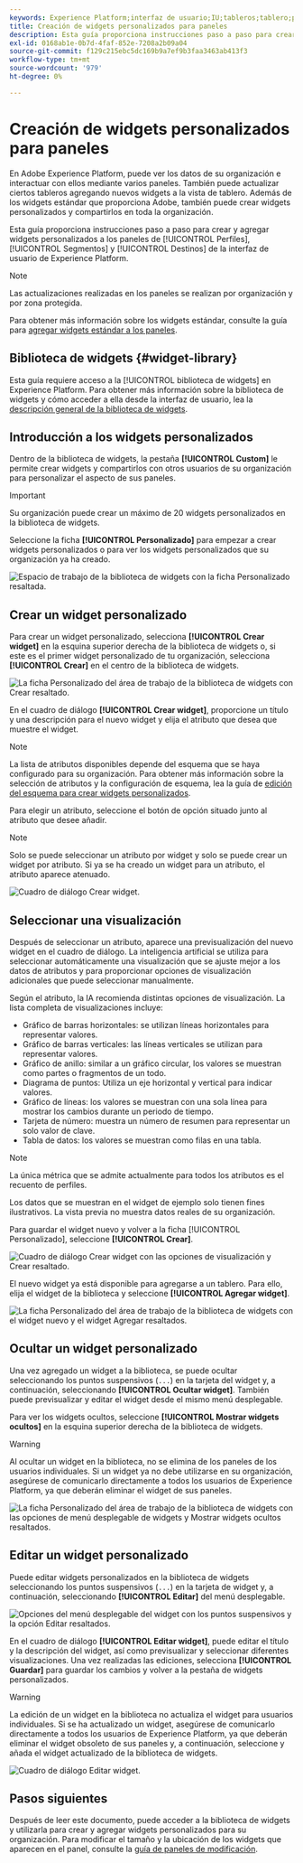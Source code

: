```yaml
---
keywords: Experience Platform;interfaz de usuario;IU;tableros;tablero;perfiles;segmentos;destinos;uso de licencias;widgets;métricas;
title: Creación de widgets personalizados para paneles
description: Esta guía proporciona instrucciones paso a paso para crear widgets personalizados y utilizarlos en paneles de Adobe Experience Platform.
exl-id: 0168ab1e-0b7d-4faf-852e-7208a2b09a04
source-git-commit: f129c215ebc5dc169b9a7ef9b3faa3463ab413f3
workflow-type: tm+mt
source-wordcount: '979'
ht-degree: 0%

---
```


# Creación de widgets personalizados para paneles

En Adobe Experience Platform, puede ver los datos de su organización e interactuar con ellos mediante varios paneles. También puede actualizar ciertos tableros agregando nuevos widgets a la vista de tablero. Además de los widgets estándar que proporciona Adobe, también puede crear widgets personalizados y compartirlos en toda la organización.

Esta guía proporciona instrucciones paso a paso para crear y agregar widgets personalizados a los paneles de [!UICONTROL Perfiles], [!UICONTROL Segmentos] y [!UICONTROL Destinos] de la interfaz de usuario de Experience Platform.

>[!NOTE]
>
>Las actualizaciones realizadas en los paneles se realizan por organización y por zona protegida.

Para obtener más información sobre los widgets estándar, consulte la guía para [agregar widgets estándar a los paneles](standard-widgets.md).

## Biblioteca de widgets {#widget-library}

Esta guía requiere acceso a la [!UICONTROL biblioteca de widgets] en Experience Platform. Para obtener más información sobre la biblioteca de widgets y cómo acceder a ella desde la interfaz de usuario, lea la [descripción general de la biblioteca de widgets](widget-library.md).

## Introducción a los widgets personalizados

Dentro de la biblioteca de widgets, la pestaña **[!UICONTROL Custom]** le permite crear widgets y compartirlos con otros usuarios de su organización para personalizar el aspecto de sus paneles.

>[!IMPORTANT]
>
>Su organización puede crear un máximo de 20 widgets personalizados en la biblioteca de widgets.

Seleccione la ficha **[!UICONTROL Personalizado]** para empezar a crear widgets personalizados o para ver los widgets personalizados que su organización ya ha creado.

![Espacio de trabajo de la biblioteca de widgets con la ficha Personalizado resaltada.](../images/customization/custom-widgets.png)

## Crear un widget personalizado

Para crear un widget personalizado, selecciona **[!UICONTROL Crear widget]** en la esquina superior derecha de la biblioteca de widgets o, si este es el primer widget personalizado de tu organización, selecciona **[!UICONTROL Crear]** en el centro de la biblioteca de widgets.

![La ficha Personalizado del área de trabajo de la biblioteca de widgets con Crear resaltado.](../images/customization/create-widget.png)

En el cuadro de diálogo **[!UICONTROL Crear widget]**, proporcione un título y una descripción para el nuevo widget y elija el atributo que desea que muestre el widget.

>[!NOTE]
>
>La lista de atributos disponibles depende del esquema que se haya configurado para su organización. Para obtener más información sobre la selección de atributos y la configuración de esquema, lea la guía de [edición del esquema para crear widgets personalizados](edit-schema.md).

Para elegir un atributo, seleccione el botón de opción situado junto al atributo que desee añadir.

>[!NOTE]
>
>Solo se puede seleccionar un atributo por widget y solo se puede crear un widget por atributo. Si ya se ha creado un widget para un atributo, el atributo aparece atenuado.

![Cuadro de diálogo Crear widget.](../images/customization/create-widget-dialog.png)

## Seleccionar una visualización

Después de seleccionar un atributo, aparece una previsualización del nuevo widget en el cuadro de diálogo. La inteligencia artificial se utiliza para seleccionar automáticamente una visualización que se ajuste mejor a los datos de atributos y para proporcionar opciones de visualización adicionales que puede seleccionar manualmente.

Según el atributo, la IA recomienda distintas opciones de visualización. La lista completa de visualizaciones incluye:

* Gráfico de barras horizontales: se utilizan líneas horizontales para representar valores.
* Gráfico de barras verticales: las líneas verticales se utilizan para representar valores.
* Gráfico de anillo: similar a un gráfico circular, los valores se muestran como partes o fragmentos de un todo.
* Diagrama de puntos: Utiliza un eje horizontal y vertical para indicar valores.
* Gráfico de líneas: los valores se muestran con una sola línea para mostrar los cambios durante un periodo de tiempo.
* Tarjeta de número: muestra un número de resumen para representar un solo valor de clave.
* Tabla de datos: los valores se muestran como filas en una tabla.

>[!NOTE]
>
>La única métrica que se admite actualmente para todos los atributos es el recuento de perfiles.
>
>Los datos que se muestran en el widget de ejemplo solo tienen fines ilustrativos. La vista previa no muestra datos reales de su organización.

Para guardar el widget nuevo y volver a la ficha [!UICONTROL Personalizado], seleccione **[!UICONTROL Crear]**.

![Cuadro de diálogo Crear widget con las opciones de visualización y Crear resaltado.](../images/customization/create-widget-select-attribute.png)

El nuevo widget ya está disponible para agregarse a un tablero. Para ello, elija el widget de la biblioteca y seleccione **[!UICONTROL Agregar widget]**.

![La ficha Personalizado del área de trabajo de la biblioteca de widgets con el widget nuevo y el widget Agregar resaltados.](../images/customization/custom-widgets-new.png)

## Ocultar un widget personalizado

Una vez agregado un widget a la biblioteca, se puede ocultar seleccionando los puntos suspensivos (`...`) en la tarjeta del widget y, a continuación, seleccionando **[!UICONTROL Ocultar widget]**. También puede previsualizar y editar el widget desde el mismo menú desplegable.

Para ver los widgets ocultos, seleccione **[!UICONTROL Mostrar widgets ocultos]** en la esquina superior derecha de la biblioteca de widgets.

>[!WARNING]
>
>Al ocultar un widget en la biblioteca, no se elimina de los paneles de los usuarios individuales. Si un widget ya no debe utilizarse en su organización, asegúrese de comunicarlo directamente a todos los usuarios de Experience Platform, ya que deberán eliminar el widget de sus paneles.

![La ficha Personalizado del área de trabajo de la biblioteca de widgets con las opciones de menú desplegable de widgets y Mostrar widgets ocultos resaltados.](../images/customization/hide-widget.png)

## Editar un widget personalizado

Puede editar widgets personalizados en la biblioteca de widgets seleccionando los puntos suspensivos (`...`) en la tarjeta de widget y, a continuación, seleccionando **[!UICONTROL Editar]** del menú desplegable.

![Opciones del menú desplegable del widget con los puntos suspensivos y la opción Editar resaltados.](../images/customization/custom-widget-edit.png)

En el cuadro de diálogo **[!UICONTROL Editar widget]**, puede editar el título y la descripción del widget, así como previsualizar y seleccionar diferentes visualizaciones. Una vez realizadas las ediciones, selecciona **[!UICONTROL Guardar]** para guardar los cambios y volver a la pestaña de widgets personalizados.

>[!WARNING]
>
>La edición de un widget en la biblioteca no actualiza el widget para usuarios individuales. Si se ha actualizado un widget, asegúrese de comunicarlo directamente a todos los usuarios de Experience Platform, ya que deberán eliminar el widget obsoleto de sus paneles y, a continuación, seleccione y añada el widget actualizado de la biblioteca de widgets.

![Cuadro de diálogo Editar widget.](../images/customization/edit-widget.png)

## Pasos siguientes

Después de leer este documento, puede acceder a la biblioteca de widgets y utilizarla para crear y agregar widgets personalizados para su organización. Para modificar el tamaño y la ubicación de los widgets que aparecen en el panel, consulte la [guía de paneles de modificación](modify.md).
